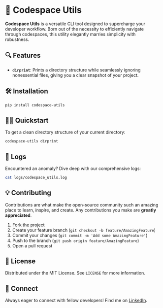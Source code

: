 

# 🚀 Codespace Utils

**Codespace Utils** is a versatile CLI tool designed to supercharge your developer workflow. Born out of the necessity to efficiently navigate through codespaces, this utility elegantly marries simplicity with robustness.

## 🔍 Features
- **`dirprint`**: Prints a directory structure while seamlessly ignoring nonessential files, giving you a clear snapshot of your project.

## 🛠 Installation

```bash
pip install codespace-utils
```

## 🚴‍♂️ Quickstart

To get a clean directory structure of your current directory:

```bash
codespace-utils dirprint
```

## 📜 Logs

Encountered an anomaly? Dive deep with our comprehensive logs:

```bash
cat logs/codespace_utils.log
```

## 💡 Contributing

Contributions are what make the open-source community such an amazing place to learn, inspire, and create. Any contributions you make are **greatly appreciated**.

1. Fork the project
2. Create your feature branch (`git checkout -b feature/AmazingFeature`)
3. Commit your changes (`git commit -m 'Add some AmazingFeature'`)
4. Push to the branch (`git push origin feature/AmazingFeature`)
5. Open a pull request

## 📝 License

Distributed under the MIT License. See `LICENSE` for more information.

## 🤝 Connect

Always eager to connect with fellow developers! Find me on [LinkedIn](#).
